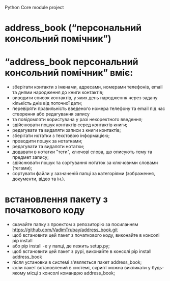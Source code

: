 Python Core module project

# address_book (“персональний консольний помічник”)

# “address_book персональний консольний помічник” вміє:
* зберігати контакти з іменами, адресами, номерами телефонів, email та днями народження до книги контактів;
* виводити список контактів, у яких день народження через задану кількість днів від поточної дати;
* перевіряти правильність введеного номера телефону та email під час створення або редагування запису 
* та повідомляти користувача у разі некоректного введення;
* здійснювати пошук контактів серед контактів книги;
* редагувати та видаляти записи з книги контактів;
* зберігати нотатки з текстовою інформацією;
* проводити пошук за нотатками;
* редагувати та видаляти нотатки;
* додавати в нотатки "теги", ключові слова, що описують тему та предмет запису;
* здійснювати пошук та сортування нотаток за ключовими словами (тегами);
* сортувати файли у зазначеній папці за категоріями (зображення, документи, відео та ін.).

# встановлення пакету з початкового коду
* скачайте папку з проектом з репозиторію за посиланням https://github.com/VadimTrubay/address_book.git
* щоб встановити цей пакет з початкового коду, виконайте в консолі pip install  
* або pip install -e у папці, де лежить setup.py;
* щоб встановити цей пакет з pypi, виконайте в консолі pip install address_book
* після установки в системі з'являється пакет address_book;
* коли пакет встановлений в системі, скрипт можна викликати у будь-якому місці з консолі командою address_book;
